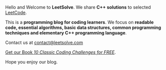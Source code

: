 Hello and Welcome to **LeetSolve**. We share **C++ solutions** to selected [LeetCode](https://leetcode.com/). 

This is a **programming blog for coding learners**. We focus on **readable code, essential algorithms, basic data structures, common programming techniques and elementary C++ programming language**.

Contact us at [contact@leetsolve.com](mailto:contact@leetsolve.com)

[Get our Book *10 Classic Coding Challenges for FREE*](https://creative-creator-6041.ck.page/3027ddcccc).

Hope you enjoy our blog.
